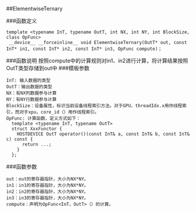 ##ElementwiseTernary

###函数定义

```
template <typename InT, typename OutT, int NX, int NY, int BlockSize, class OpFunc>
 __device__ __forceinline__ void ElementwiseTernary(OutT* out, const InT* in1, const InT* in2, const InT* in3, OpFunc compute)；

```
###函数说明
按照compute中的计算规则对in1、in2进行计算，将计算结果按照OutT类型存储到out中
###模板参数
```
InT: 输入数据的类型
OutT：输出数据的类型
NX：有NX列数据参与计算
NY：有NY行数据参与计算
BlockSize：设备属性，标识当前设备线程索引方法。对于GPU，threadIdx.x用作线程索引，而对于xpu，core_id（）用作线程索引。
OpFunc: 计算函数，定义方式如下：
  template <typename InT, typename OutT>
  struct XxxFunctor {
    HOSTDEVICE OutT operator()(const InT& a, const InT& b, const InT& c) const {
      return ...;
    }
  };
```
###函数参数

```
out：out的寄存器指针，大小为NX*NY。
in1：in1的寄存器指针，大小为NX*NY。
in2：in2的寄存器指针，大小为NX*NY。
in3：in3的寄存器指针，大小为NX*NY。
compute：声明为OpFunc<InT，OutT>（）的计算。
```
